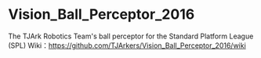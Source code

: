 # Vision_Ball_Perceptor_2016
The TJArk Robotics Team's ball perceptor for the Standard Platform League (SPL) 
Wiki：https://github.com/TJArkers/Vision_Ball_Perceptor_2016/wiki
